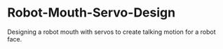# Robot-Mouth-Servo-Design
Designing a robot mouth with servos to create talking motion for a robot face.
